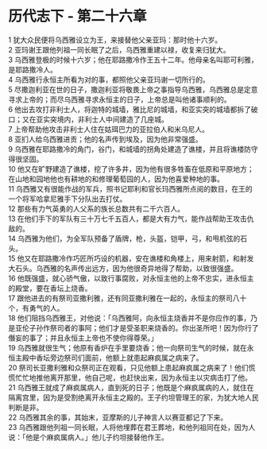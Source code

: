 # 历代志下 - 第二十六章
  
 1 犹大众民便将乌西雅设立为王，来接替他父亲亚玛：那时他十六岁。  
 2 亚玛谢王跟他列祖一同长眠了之后，乌西雅重建以禄，收复来归犹大。  
 3 乌西雅登极的时候十六岁；他在耶路撒冷作王五十二年。他母亲名叫耶可利雅，是耶路撒冷人。  
 4 乌西雅行永恒主所看为对的事，都照他父亲亚玛谢一切所行的。  
 5 尽撒迦利亚在世的日子，撒迦利亚将敬畏上帝之事指导乌西雅，乌西雅总是定意寻求上帝的；而尽乌西雅寻求永恒主的日子，上帝总是叫他诸事顺利的。  
 6 他出去攻打非利士人，将迦特的城墙，雅比尼的城墙，和亚实突的城墙都拆了破口；又在亚实突境内，非利士人中间建造了几座城。  
 7 上帝帮助他攻击非利士人住在姑珥巴力的亚拉伯人和米乌尼人。  
 8 亚扪人给乌西雅进贡；他的名声传到埃及，因为他非常强盛。  
 9 乌西雅在耶路撒冷的角门，谷门，和城墙的拐角处建造了谯楼，并且将谯楼防守得很坚固。  
 10 他又在旷野建造了谯楼，挖了许多井，因为他有很多牲畜在低原和平原地方；在山地和园地他也有耕地的和修理葡萄园的人，因为他喜爱种地的事。  
 11 乌西雅又有很能作战的军兵，照书记耶利和官长玛西雅所点阅的数目，在王的一个将军哈拿尼雅手下分队出去打仗。  
 12 那些有力气英勇的人父系的族长总数共有二千六百人。  
 13 在他们手下的军队有三十万七千五百人，都是大有力气，能作战帮助王攻击仇敌的。  
 14 乌西雅为他们，为全军队预备了盾牌，枪，头盔，铠甲，弓，和甩机弦的石头。  
 15 他又在耶路撒冷作巧匠所巧设的机器，安在谯楼和角楼上，用来射箭，和射发大石头。乌西雅的名声传出远方，因为他很奇异地得了帮助，以致很强盛。  
 16 他既强盛，就心骄气傲，以致行事腐败，对永恒主他的上帝不忠实，进永恒主的殿堂，要在香坛上烧香。  
 17 跟他进去的有祭司亚撒利雅，还有同亚撒利雅在一起的，永恒主的祭司八十个，有勇气的人。  
 18 他们阻挡乌西雅王，对他说：「乌西雅阿，向永恒主烧香并不是你应作的事，乃是亚伦子孙作祭司者的事阿；他们才是受圣职来烧香的。你出圣所吧！因为你行了僭妄的事了；并且永恒主上帝也不使你得尊荣。」  
 19 乌西雅就很生气；他原有香炉在手里要烧香；他一向祭司生气的时候，就在永恒主殿中香坛旁边祭司们面前，他额上就患起麻疯属之病来了。  
 20 祭司长亚撒利雅和众祭司正在观看，只见他额上患起麻疯属之病来了！他们慌慌忙忙地推他离开那里，他自己呢，也赶快出来，因为永恒主以灾病击打了他。  
 21 乌西雅王就成了麻疯属病人，直到死的日子；他既是个麻疯属病的人，就住在隔离宫里，因为是受割绝离开永恒主之殿的。王子约坦管理王的家，为犹大地人民判断是非。  
 22 乌西雅其余的事，其始末，亚摩斯的儿子神言人以赛亚都记了下来。  
 23 乌西雅跟他列祖一同长眠，人将他埋葬在君王葬地，和他列祖同在处，因为人说：「他是个麻疯属病人。」他儿子约坦接替他作王。